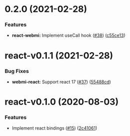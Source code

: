 <a name="0.2.0"></a>

# 0.2.0 (2021-02-28)

### Features

- **react-webmi:** Implement useCall hook ([#38](https://github.com/atvise/create-atvise-app/issues/38)) ([c55ce13](https://github.com/atvise/create-atvise-app/commits/c55ce13))

<a name="react-v0.1.1"></a>

# react-v0.1.1 (2021-02-28)

### Bug Fixes

- **webmi-react:** Support react 17 ([#37](https://github.com/atvise/create-atvise-app/issues/37)) ([55488cd](https://github.com/atvise/create-atvise-app/commits/55488cd))

<a name="react-v0.1.0"></a>

# react-v0.1.0 (2020-08-03)

### Features

- Implement react bindings ([#15](https://github.com/atvise/create-atvise-app/issues/15)) ([2c41061](https://github.com/atvise/create-atvise-app/commits/2c41061))
